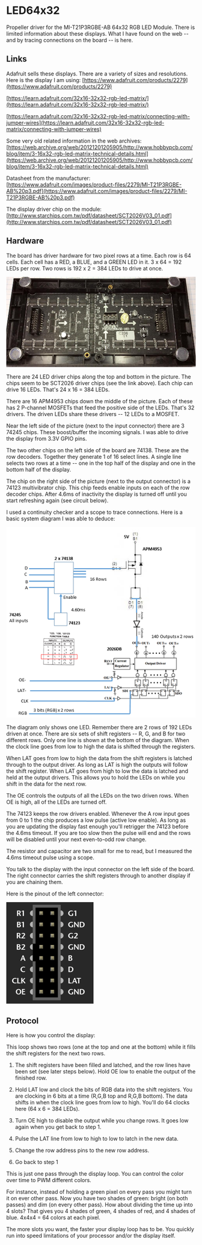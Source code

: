 # LED64x32

Propeller driver for the MI-T21P3RGBE-AB 64x32 RGB LED Module. There is limited information about these
displays. What I have found on the web -- and by tracing connections on the board -- is here.

## Links

Adafruit sells these displays. There are a variety of sizes and resolutions. Here is the
display I am using: 
[https://www.adafruit.com/products/2279](https://www.adafruit.com/products/2279)

[https://learn.adafruit.com/32x16-32x32-rgb-led-matrix/](https://learn.adafruit.com/32x16-32x32-rgb-led-matrix/)

[https://learn.adafruit.com/32x16-32x32-rgb-led-matrix/connecting-with-jumper-wires](https://learn.adafruit.com/32x16-32x32-rgb-led-matrix/connecting-with-jumper-wires)

Some very old related information in the web archives:
[https://web.archive.org/web/20121201205905/http://www.hobbypcb.com/blog/item/3-16x32-rgb-led-matrix-technical-details.html](https://web.archive.org/web/20121201205905/http://www.hobbypcb.com/blog/item/3-16x32-rgb-led-matrix-technical-details.html)

Datasheet from the manufacturer:
[https://www.adafruit.com/images/product-files/2279/MI-T21P3RGBE-AB%20p3.pdf](https://www.adafruit.com/images/product-files/2279/MI-T21P3RGBE-AB%20p3.pdf)

The display driver chip on the module:
[http://www.starchips.com.tw/pdf/datasheet/SCT2026V03_01.pdf](http://www.starchips.com.tw/pdf/datasheet/SCT2026V03_01.pdf)

## Hardware

The board has driver hardware for two pixel rows at a time. Each row is 64 cells. Each cell has a RED, a BLUE, and a GREEN LED in it.
3 x 64 = 192 LEDs per row. Two rows is 192 x 2 = 384 LEDs to drive at once.

![](https://github.com/topherCantrell/LED64x32/blob/master/art/back.png)

There are 24 LED driver chips along the top and bottom in the picture. The chips seem to be SCT2026 driver chips (see the link above).
Each chip can drive 16 LEDs. That's 24 x 16 = 384 LEDs.

There are 16 APM4953 chips down the middle of the picture. Each of these has 2 P-channel MOSFETs that feed the positive side of the LEDs. That's 
32 drivers. The driven LEDs share these drivers -- 12 LEDs to a MOSFET.

Near the left side of the picture (next to the input connector) there are 3 74245 chips. These boost/buffer the incoming signals. I was able to drive
the display from 3.3V GPIO pins.

The two other chips on the left side of the board are 74138. These are the row decoders. Together they generate 1 of 16 select lines. A single line
selects two rows at a time -- one in the top half of the display and one in the bottom half of the display.

The chip on the right side of the picture (next to the output connector) is a 74123 multivibrator chip. This chip feeds enable inputs on each of
the row decoder chips. After 4.6ms of inactivity the display is turned off until you start refreshing again (see circuit below).

I used a continuity checker and a scope to trace connections. Here is a basic system diagram I was able to deduce:

![](https://github.com/topherCantrell/LED64x32/blob/master/art/system.png)

The diagram only shows one LED. Remember there are 2 rows of 192 LEDs driven at once. There are six sets of shift registers -- R, G, and B for two
different rows. Only one line is shown at the bottom of the diagram. When the clock line goes from low to high the data is shifted through 
the registers.

When LAT goes from low to high the data from the shift registers is latched through to the output driver. As long as LAT is high the outputs
will follow the shift register. When LAT goes from high to low the data is latched and held at the output drivers. This allows you to hold the LEDs
on while you shift in the data for the next row.

The OE controls the outputs of all the LEDs on the two driven rows. When OE is high, all of the LEDs are turned off.

The 74123 keeps the row drivers enabled. Whenever the A row input goes from 0 to 1 the chip produces a low pulse (active low enable). As long as you
are updating the display fast enough you'll retrigger the 74123 before the 4.6ms timeout. If you are too slow then the pulse will end and the
rows will be disabled until your next even-to-odd row change.

The resistor and capacitor are two small for me to read, but I measured the 4.6ms timeout pulse using a scope.

You talk to the display with the input connector on the left side of the board. The right connector carries the shift registers through to
another display if you are chaining them.

Here is the pinout of the left connector:

![](https://github.com/topherCantrell/LED64x32/blob/master/art/displayPinout.png)

## Protocol

Here is how you control the display:

This loop shows two rows (one at the top and one at the bottom) while it fills the shift registers for the next two rows.

1) The shift registers have been filled and latched, and the row lines have been set (see later steps below). Hold OE low to 
enable the output of the finished row.

2) Hold LAT low and clock the bits of RGB data into the shift registers. You are clocking in 6 bits at a time (R,G,B top and R,G,B bottom). The
data shifts in when the clock line goes from low to high. You'll do 64 clocks here (64 x 6 = 384 LEDs).

3) Turn OE high to disable the output while you change rows. It goes low again when you get back to step 1.

4) Pulse the LAT line from low to high to low to latch in the new data.

5) Change the row address pins to the new row address.

6) Go back to step 1

This is just one pass through the display loop. You can control the color over time to PWM different colors.

For instance, instead of holding a green pixel on every pass you might turn it on ever other pass. Now you have two shades of green: bright (on
both passes) and dim (on every other pass). How about dividing the time up into 4 slots? That gives you 4 shades of green, 4 shades of red, and 4 shades
of blue. 4x4x4 = 64 colors at each pixel.

The more slots you want, the faster your display loop has to be. You quickly run into speed limitations of your processor and/or the display itself.
